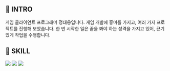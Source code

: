 ## 📌 INTRO
게임 클라이언트 프로그래머 정태웅입니다.
게임 개발에 흥미를 가지고, 여러 가지 프로젝트를  진행해 보았습니다.
한 번 시작한 일은 끝을 봐야 하는 성격을 가지고 있어, 끈기 있게 작업을 수행합니다. 

## 📌 SKILL

<p>
  <img src="https://img.shields.io/badge/Unity-000000?style=for-the-badge&logo=unity&logoColor=white"/>
  <img src="https://img.shields.io/badge/C%23-239120?style=for-the-badge&logo=c-sharp&logoColor=white"/>
  <img src="https://img.shields.io/badge/C%2B%2B-00599C?style=for-the-badge&logo=c%2B%2B&logoColor=white"/>
</p>
